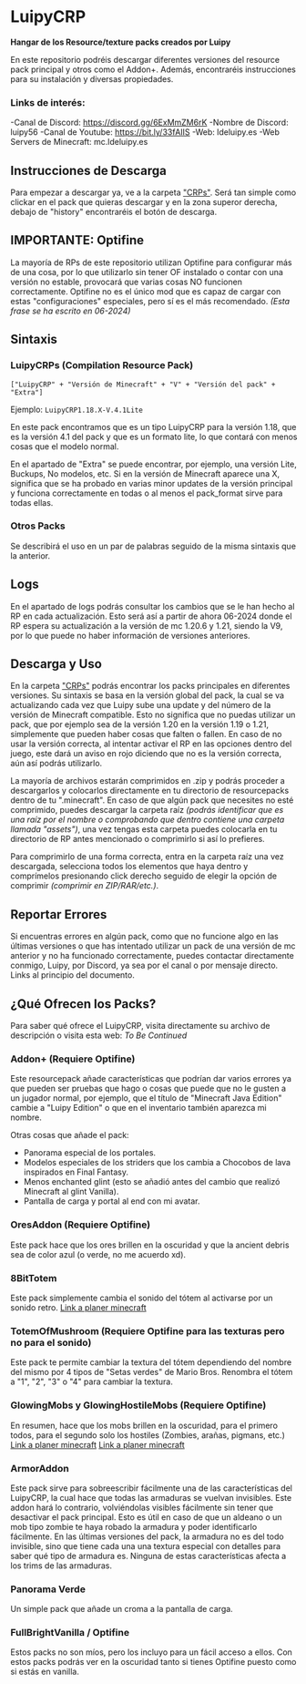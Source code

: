 # LuipyCRP

**Hangar de los Resource/texture packs creados por Luipy**

En este repositorio podréis descargar diferentes versiones del resource pack principal y otros como el Addon+.
Además, encontraréis instrucciones para su instalación y diversas propiedades.

### Links de interés:
-Canal de Discord: https://discord.gg/6ExMmZM6rK
-Nombre de Discord: luipy56
-Canal de Youtube: https://bit.ly/33fAIIS
-Web: ldeluipy.es
-Web Servers de Minecraft: mc.ldeluipy.es

## Instrucciones de Descarga

Para empezar a descargar ya, ve a la carpeta ["CRPs"](./CRPs).
Será tan simple como clickar en el pack que quieras descargar y en la zona superor derecha, debajo de "history" encontraréis el botón de descarga.

## IMPORTANTE: Optifine

La mayoría de RPs de este repositorio utilizan Optifine para configurar más de una cosa, por lo que utilizarlo sin tener OF instalado o contar con una versión no estable, provocará que varias cosas NO funcionen correctamente. Optifine no es el único mod que es capaz de cargar con estas "configuraciones" especiales, pero sí es el más recomendado. *(Esta frase se ha escrito en 06-2024)*

## Sintaxis

### LuipyCRPs (Compilation Resource Pack)

`["LuipyCRP" + "Versión de Minecraft" + "V" + "Versión del pack" + "Extra"]`

Ejemplo: `LuipyCRP1.18.X-V.4.1Lite`

En este pack encontramos que es un tipo LuipyCRP para la versión 1.18, que es la versión 4.1 del pack y que es un formato lite, lo que contará con menos cosas que el modelo normal.

En el apartado de "Extra" se puede encontrar, por ejemplo, una versión Lite, Buckups, No modelos, etc. Si en la versión de Minecraft aparece una X, significa que se ha probado en varias minor updates de la versión principal y funciona correctamente en todas o al menos el pack_format sirve para todas ellas.

### Otros Packs

Se describirá el uso en un par de palabras seguido de la misma sintaxis que la anterior.

## Logs

En el apartado de logs podrás consultar los cambios que se le han hecho al RP en cada actualización. Esto será así a partir de ahora 06-2024 donde el RP espera su actualización a la versión de mc 1.20.6 y 1.21, siendo la V9, por lo que puede no haber información de versiones anteriores.

## Descarga y Uso

En la carpeta ["CRPs"](./CRPs) podrás encontrar los packs principales en diferentes versiones. Su sintaxis se basa en la versión global del pack, la cual se va actualizando cada vez que Luipy sube una update y del número de la versión de Minecraft compatible. Esto no significa que no puedas utilizar un pack, que por ejemplo sea de la versión 1.20 en la versión 1.19 o 1.21, simplemente que pueden haber cosas que falten o fallen. En caso de no usar la versión correcta, al intentar activar el RP en las opciones dentro del juego, este dará un aviso en rojo diciendo que no es la versión correcta, aún así podrás utilizarlo.

La mayoría de archivos estarán comprimidos en .zip y podrás proceder a descargarlos y colocarlos directamente en tu directorio de resourcepacks dentro de tu ".minecraft". En caso de que algún pack que necesites no esté comprimido, puedes descargar la carpeta raíz *(podrás identificar que es una raíz por el nombre o comprobando que dentro contiene una carpeta llamada "assets")*, una vez tengas esta carpeta puedes colocarla en tu directorio de RP antes mencionado o comprimirlo si así lo prefieres.

Para comprimirlo de una forma correcta, entra en la carpeta raíz una vez descargada, selecciona todos los elementos que haya dentro y comprímelos presionando click derecho seguido de elegir la opción de comprimir *(comprimir en ZIP/RAR/etc.)*.

## Reportar Errores

Si encuentras errores en algún pack, como que no funcione algo en las últimas versiones o que has intentado utilizar un pack de una versión de mc anterior y no ha funcionado correctamente, puedes contactar directamente conmigo, Luipy, por Discord, ya sea por el canal o por mensaje directo. Links al principio del documento.

## ¿Qué Ofrecen los Packs?

Para saber qué ofrece el LuipyCRP, visita directamente su archivo de descripción o visita esta web: *To Be Continued*

### Addon+ (Requiere Optifine)

Este resourcepack añade características que podrían dar varios errores ya que pueden ser pruebas que hago o cosas que puede que no le gusten a un jugador normal, por ejemplo, que el título de "Minecraft Java Edition" cambie a "Luipy Edition" o que en el inventario también aparezca mi nombre.

Otras cosas que añade el pack:
- Panorama especial de los portales.
- Modelos especiales de los striders que los cambia a Chocobos de lava inspirados en Final Fantasy.
- Menos enchanted glint (esto se añadió antes del cambio que realizó Minecraft al glint Vanilla).
- Pantalla de carga y portal al end con mi avatar.

### OresAddon (Requiere Optifine)

Este pack hace que los ores brillen en la oscuridad y que la ancient debris sea de color azul (o verde, no me acuerdo xd).

### 8BitTotem

Este pack simplemente cambia el sonido del tótem al activarse por un sonido retro.
[Link a planer minecraft](https://www.planetminecraft.com/member/luipy/](https://www.planetminecraft.com/texture-pack/8bit-sound-effect-for-the-totem-of-undying/))

### TotemOfMushroom (Requiere Optifine para las texturas pero no para el sonido)

Este pack te permite cambiar la textura del tótem dependiendo del nombre del mismo por 4 tipos de "Setas verdes" de Mario Bros. Renombra el tótem a "1", "2", "3" o "4" para cambiar la textura.

### GlowingMobs y GlowingHostileMobs (Requiere Optifine)

En resumen, hace que los mobs brillen en la oscuridad, para el primero todos, para el segundo solo los hostiles (Zombies, arañas, pigmans, etc.)
[Link a planer minecraft](https://www.planetminecraft.com/member/luipy/](https://www.planetminecraft.com/texture-pack/glowing-mobs/))
[Link a planer minecraft](https://www.planetminecraft.com/texture-pack/glowing-hostile-mobs/)

### ArmorAddon

Este pack sirve para sobreescribir fácilmente una de las características del LuipyCRP, la cual hace que todas las armaduras se vuelvan invisibles. Este addon hará lo contrario, volviéndolas visibles fácilmente sin tener que desactivar el pack principal. Esto es útil en caso de que un aldeano o un mob tipo zombie te haya robado la armadura y poder identificarlo fácilmente. En las últimas versiones del pack, la armadura no es del todo invisible, sino que tiene cada una una textura especial con detalles para saber qué tipo de armadura es. Ninguna de estas características afecta a los trims de las armaduras.

### Panorama Verde

Un simple pack que añade un croma a la pantalla de carga.

### FullBrightVanilla / Optifine

Estos packs no son míos, pero los incluyo para un fácil acceso a ellos. Con estos packs podrás ver en la oscuridad tanto si tienes Optifine puesto como si estás en vanilla.





